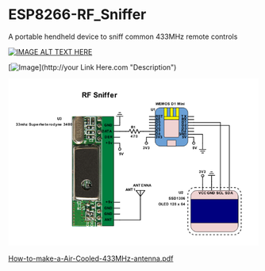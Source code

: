 # ESP8266-RF_Sniffer
A portable hendheld device to sniff common 433MHz remote controls

[![IMAGE ALT TEXT HERE](https://img.youtube.com/vi/o4oh-T-rEQc/0.jpg)](https://www.youtube.com/watch?v=o4oh-T-rEQc)

[![Image](yourImage.jpg)](http://your Link Here.com "Description")

<img src="/resources/RF-Sniffer.png" >


 
<a href="/resources/How-to-make-a-Air-Cooled-433MHz-antenna.pdf">How-to-make-a-Air-Cooled-433MHz-antenna.pdf</a>


